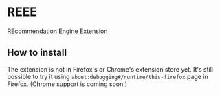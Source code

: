 REEE
===

REcommendation Engine Extension

How to install
---

The extension is not in Firefox's or Chrome's extension store yet.
It's still possible to try it using `about:debugging#/runtime/this-firefox` page in Firefox.
(Chrome support is coming soon.)
